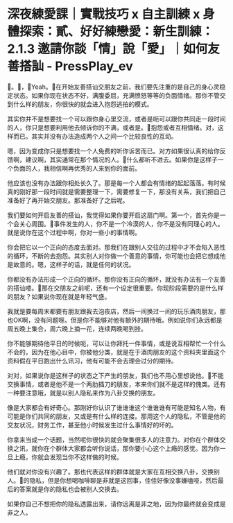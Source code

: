 # 深夜練愛課｜實戰技巧 x 自主訓練 x 身體探索：貳、好好練戀愛：新生訓練：2.1.3 邀請你談「情」說「愛」｜如何友善搭訕 - PressPlay_ev

🎼。🎼，🎼Yeah。🎼在开始友善搭讪交朋友之前，我们要先注重的是自己的身心灵稳定状态。如果你现在状态不好，满腹委屈，充满愤怒等等的负面情绪。那你不管交到什么样的朋友，你很快的就会进入抱怨逃拍的模式。

其实你并不是想要找一个可以跟你身心里交流，或者是呃可以跟你共同走一段时间的人，你只是想要利用他去倾诉你的不满，或者是。🎼抱怨或者互相情绪。对，这样而已。其实并没有办法造成两个人之间一个比较良性的互动。

嗯，因为变成你只是想要找一个人免费的听你诉苦而已。对方如果很认真的给你反馈啊，建议啊，其实通常在那个情况的人。🎼什么都听不进去。如果你是这样子一个负面的人，我相信啊再优秀的人来到你的面前。

他应该也没有办法跟你相处长久了。那是每一个人都会有情绪的起起落落。有时候真的刚好那一段时间就是需要整理一下，需要修复一下，那没有关系，我们把自己准备好了再开始交朋友。那准备好了之后呢。

我们要如何开启友善的搭讪，我觉得如果你要开启这扇门啊。第一个，首先你是一个会关心周围。🎼事件发生的人，你不是一个冷漠的人，你不是没有同理心的人。就是说你在这个过程中啊，你对一些小的事情啊。

你会把它以一个正向的态度去面对。那我们在跟别人交往的过程中才不会陷入恶性的循环，不断的去抱怨。其实别人对你做一个善意的事情，你可能也会把它想成他是故意的。嗯，这样子的话，就是任何的状况。

你都没有办法形成一个正向的循环。那你没有正向的循环，就没有办法有一个友善的搭讪喽。🎼那在交朋友之前呢，还有一个设定很重要。你现阶段需要的是什么样的朋友？如果说你现在就是年轻气盛。

我就是要每周末都要有朋友跟我去泡夜店，然后一间换过一间的玩乐酒肉朋友，那也OK啊，没有问题呀。但是你不能够对他有额外的期待哦。例如说你们永远都是周五晚上集合，周六晚上摘一花，连续两晚喝到挂。

你不能够期待他平日的时候呃，可以让你拜托一件事情，或是说互相帮忙一个什么不会的，因为在他心目中，你被他分类，就是在于酒肉朋友的这个资料夹里面这个资料假在平日跑出什么讯习，他有可能不会去理会过分的期待。

对对，如果说你是这样子的状态之下产生的朋友，我们也不用心里想说他。🎼不能交换事情，或者是他不是一个两肋插刀的朋友，本来你们就不是这样的傀类。还有一种要注意哦，就是以别人隐私来作为八卦交换的朋友。

像是大家都会有好奇心。那刚好你认识了谁谁谁这个谁谁谁有可能是知名人物，有可能是你们共同的朋友，又或是有什么样的连接。那用这个人的隐私，不管是他的交友状况，财务工作，甚至他小时候发生过什么事情好的坏的。

你拿来当成一个话题，当然呢你很快的就会聚集很多人的注意力。对你在个群体交换之讯，就你在个群体大家都会听你说话，那你要小心这个上瘾的感觉。因为你一旦上瘾，你就会发现当你不这样做的时候。

他们就对你没有兴趣了。那也代表这样的群体就是大家在互相交换八卦，交换别人。🎼的隐私，但是你想喝咖啡聊是非就是这回事，佳佳好像没事嫌嗑哑，然后最后的答案就是你的隐私也会被别人交换去。

如果你自己不想把你的隐私透露出来，请你远离是非之地，因为你最终就会变成是非之人。